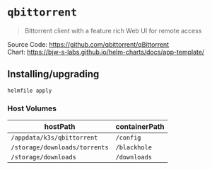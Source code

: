 # `qbittorrent`

> Bittorrent client with a feature rich Web UI for remote access

Source Code: https://github.com/qbittorrent/qBittorrent  
Chart: https://bjw-s-labs.github.io/helm-charts/docs/app-template/

## Installing/upgrading

```shell
helmfile apply
```

### Host Volumes

| hostPath                      | containerPath |
| ----------------------------- | ------------- |
| `/appdata/k3s/qbittorrent`    | `/config`     |
| `/storage/downloads/torrents` | `/blackhole`  |
| `/storage/downloads`          | `/downloads`  |
